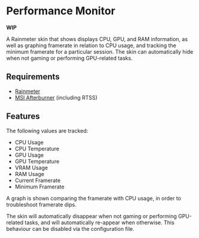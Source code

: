 # Performance Monitor #

**WIP**

A Rainmeter skin that shows displays CPU, GPU, and RAM information, as well as graphing framerate in relation to CPU usage, and tracking the minimum framerate for a particular session. The skin can automatically hide when not gaming or performing GPU-related tasks.

## Requirements ##
* [Rainmeter](https://www.rainmeter.net/)
* [MSI Afterburner](https://www.msi.com/page/afterburner) (including RTSS)

## Features ##

The following values are tracked:
* CPU Usage
* CPU Temperature
* GPU Usage
* GPU Temperature
* VRAM Usage
* RAM Usage
* Current Framerate
* Minimum Framerate

A graph is shown comparing the framerate with CPU usage, in order to troubleshoot framerate dips.

The skin will automatically disappear when not gaming or performing GPU-related tasks, and will automatically re-appear when otherwise. This behaviour can be disabled via the configuration file.